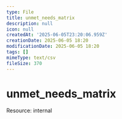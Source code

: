 ```yaml
---
type: File
title: unmet_needs_matrix
description: null
icon: null
createdAt: '2025-06-05T23:20:06.959Z'
creationDate: 2025-06-05 18:20
modificationDate: 2025-06-05 18:20
tags: []
mimeType: text/csv
fileSize: 370
---
```


# unmet_needs_matrix


Resource: internal



